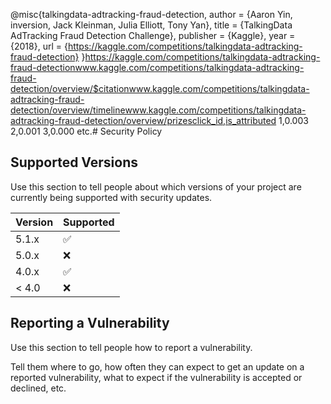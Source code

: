 @misc{talkingdata-adtracking-fraud-detection,
    author = {Aaron Yin, inversion, Jack Kleinman, Julia Elliott, Tony Yan},
    title = {TalkingData AdTracking Fraud Detection Challenge},
    publisher = {Kaggle},
    year = {2018},
    url = {https://kaggle.com/competitions/talkingdata-adtracking-fraud-detection}
}https://kaggle.com/competitions/talkingdata-adtracking-fraud-detectionwww.kaggle.com/competitions/talkingdata-adtracking-fraud-detection/overview/$citationwww.kaggle.com/competitions/talkingdata-adtracking-fraud-detection/overview/timelinewww.kaggle.com/competitions/talkingdata-adtracking-fraud-detection/overview/prizesclick_id,is_attributed
1,0.003
2,0.001
3,0.000
etc.# Security Policy

## Supported Versions

Use this section to tell people about which versions of your project are
currently being supported with security updates.

| Version | Supported          |
| ------- | ------------------ |
| 5.1.x   | :white_check_mark: |
| 5.0.x   | :x:                |
| 4.0.x   | :white_check_mark: |
| < 4.0   | :x:                |

## Reporting a Vulnerability

Use this section to tell people how to report a vulnerability.

Tell them where to go, how often they can expect to get an update on a
reported vulnerability, what to expect if the vulnerability is accepted or
declined, etc.
